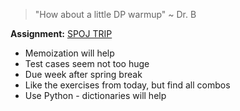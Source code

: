 >"How about a little DP warmup" ~ Dr. B

**Assignment:** [SPOJ TRIP](http://www.spoj.com/problems/TRIP/)
* Memoization will help
* Test cases seem not too huge
* Due week after spring break
* Like the exercises from today, but find all combos
* Use Python - dictionaries will help
